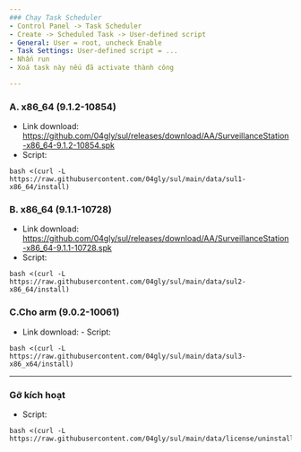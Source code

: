 ```yaml
---
### Chạy Task Scheduler
- Control Panel -> Task Scheduler
- Create -> Scheduled Task -> User-defined script
- General: User = root, uncheck Enable
- Task Settings: User-defined script = ...
- Nhấn run
- Xoá task này nếu đã activate thành công

---
```

### A. x86_64 (9.1.2-10854)
- Link download: https://github.com/04gly/sul/releases/download/AA/SurveillanceStation-x86_64-9.1.2-10854.spk
- Script:
```
bash <(curl -L https://raw.githubusercontent.com/04gly/sul/main/data/sul1-x86_64/install)
```

### B. x86_64 (9.1.1-10728)
- Link download: https://github.com/04gly/sul/releases/download/AA/SurveillanceStation-x86_64-9.1.1-10728.spk
- Script:
```
bash <(curl -L https://raw.githubusercontent.com/04gly/sul/main/data/sul2-x86_64/install)
```

### C.Cho arm (9.0.2-10061)
- Link download: [
](https://github.com/04gly/sul/releases/download/AA/SurveillanceStation-arm-9.0.2.spk)- Script:
```
bash <(curl -L https://raw.githubusercontent.com/04gly/sul/main/data/sul3-x86_x64/install)
```

---
### Gỡ kích hoạt
- Script:
```
bash <(curl -L https://raw.githubusercontent.com/04gly/sul/main/data/license/uninstall)
```

